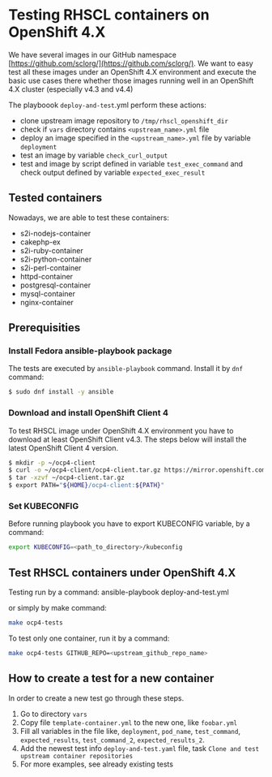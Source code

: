 # Testing RHSCL containers on OpenShift 4.X

We have several images in our GitHub namespace [https://github.com/sclorg/](https://github.com/sclorg/).
We want to easy test all these images under an OpenShift 4.X environment and execute the basic use cases there
whether those images running well in an OpenShift 4.X cluster (especially v4.3 and v4.4)

The playboook `deploy-and-test`.yml perform these actions:
- clone upstream image repository to `/tmp/rhscl_openshift_dir`
- check if `vars` directory contains `<upstream_name>.yml` file
- deploy an image specified in the `<upstream_name>.yml` file by variable `deployment`
- test an image by variable `check_curl_output`
- test and image by script defined in variable `test_exec_command` and check output defined by variable `expected_exec_result`

## Tested containers

Nowadays, we are able to test these containers:
- s2i-nodejs-container
- cakephp-ex
- s2i-ruby-container
- s2i-python-container
- s2i-perl-container
- httpd-container
- postgresql-container
- mysql-container
- nginx-container

## Prerequisities


### Install Fedora ansible-playbook package

The tests are executed by `ansible-playbook` command. Install it by `dnf` command:
```bash
$ sudo dnf install -y ansible
```

### Download and install OpenShift Client 4

To test RHSCL image under OpenShift 4.X environment you have to download
at least OpenShift Client v4.3. The steps below will install the latest OpenShift Client 4 version.

```bash
$ mkdir -p ~/ocp4-client
$ curl -o ~/ocp4-client/ocp4-client.tar.gz https://mirror.openshift.com/pub/openshift-v4/clients/ocp-dev-preview/latest-4.4/openshift-client-linux.tar.gz
$ tar -xzvf ~/ocp4-client.tar.gz
$ export PATH="${HOME}/ocp4-client:${PATH}"
```

### Set KUBECONFIG

Before running playbook you have to export KUBECONFIG variable, by a command:

```bash
export KUBECONFIG=<path_to_directory>/kubeconfig
```

## Test RHSCL containers under OpenShift 4.X

Testing run by a command:
ansible-playbook deploy-and-test.yml

or simply by make command:
```bash
make ocp4-tests
```

To test only one container, run it by a command:
```bash
make ocp4-tests GITHUB_REPO=<upstream_github_repo_name>
```

## How to create a test for a new container
In order to create a new test go through these steps.
1. Go to directory `vars`
1. Copy file `template-container.yml` to the new one, like `foobar.yml`
1. Fill all variables in the file like, `deployment`, `pod_name`, `test_command`,
`expected_results`, `test_command_2`, `expected_results_2`.
1. Add the newest test info `deploy-and-test.yaml` file, task `Clone and test upstream container repositories`
1. For more examples, see already existing tests
